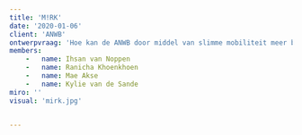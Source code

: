 ```yaml
---
title: 'M!RK'
date: '2020-01-06'
client: 'ANWB'
ontwerpvraag: 'Hoe kan de ANWB door middel van slimme mobiliteit meer betekenen voor jongeren met een lichamelijke beperking tussen de 18 en 25 jaar, zodat zij zonder moeite en gedoe van A naar B kunnen reizen?'
members:
    -   name: Ihsan van Noppen
    -   name: Ranicha Khoenkhoen
    -   name: Mae Akse
    -   name: Kylie van de Sande
miro: ''
visual: 'mirk.jpg'


---
```




